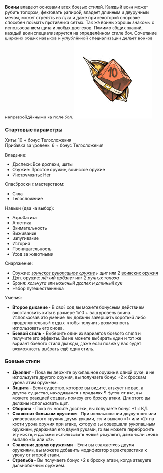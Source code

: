 **Воины** владеют основами всех боевых стилей. Каждый воин может рубить топором, фехтовать рапирой, владеет длинным и двуручным мечом, может стрелять из лука и даже при некоторой сноровке способен поймать противника сетью. Так же воины хорошо знакомы с использованием щита и любых доспехов. Помимо общих знаний, каждый воин специализируется на определённом стиле боя. Сочетание широких общих навыков и углублённой специализации делает воинов непревзойдёнными на поле боя.
![класс|150](/Img/fighter.png)
### Стартовые параметры
Хиты: 10 + бонус Телосложения<br>
Прибавка за уровень: 6 + бонус Телосложения

Владение:
- Доспехи: Все доспехи, щиты
- Оружие: Простое оружие, воинское оружие
- Инструменты: Нет

Спасброски с мастерством:
- Сила
- Телосложение

Навыки (два на выбор):
- Акробатика
- Атлетика
- Внимательность
- Выживание
- Запугивание
- История
- Проницательность
- Уход за животными

Снаряжение:
- Оружие: *[воинское рукопашное оружие](<../Владение оружием.md>) и щит* или 2 [воинских оружия](<../Владение оружием.md>)
- Доп. оружие: *лёгкий арбалет* или *2 ручных топора*
- Броня: *кольчуга* или *кожаный доспех и длинный лук*
- Набор путешественника

Умения:
- **Второе дыхание** - В свой ход вы можете бонусным действием восстановить хиты в размере 1к10 + ваш уровень воина. Использовав это умение, вы должны завершить короткий либо продолжительный отдых, чтобы получить возможность использовать его снова.
- **Боевой стиль** - Выберите один из вариантов боевого стиля и получите его эффекты. Вы не можете выбирать один и тот же вариант боевого стиля дважды, даже если позже у вас будет возможность выбрать ещё один стиль.

### Боевые стили
- **Дуэлянт** - Пока вы держите рукопашное оружие в одной руке, и не используете другого оружия, вы получаете бонус +2 к броскам урона этим оружием.
- **Защита** - Если существо, которое вы видите, атакует не вас, а другое существо, находящееся в пределах 5 футов от вас, вы можете реакцией создать помеху его броску атаки. Для этого вы должны использовать щит.
- **Оборона** - Пока вы носите доспехи, вы получаете бонус +1 к КД.
- **Сражение большим оружием** - При использовании двуручного или универсального оружия двумя руками, если выпало «1» или «2» на кости урона оружия при атаке, которую вы совершали рукопашным оружием, удерживая его двумя руками, то вы можете перебросить эту кость, и должны использовать новый результат, даже если снова выпало «1» или «2».
- **Сражение двумя оружиями** - Если вы сражаетесь двумя оружиями, вы можете добавить модификатор характеристики к урону от второй атаки.
- **Стрельба** - Вы получаете бонус +2 к броску атаки, когда атакуете дальнобойным оружием.
